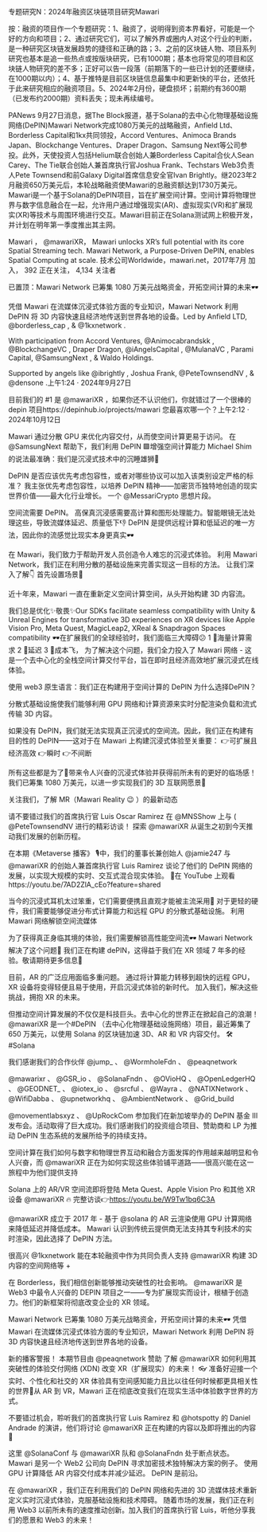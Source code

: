 专题研究N：2024年融资区块链项目研究Mawari



按：融资的项目作一个专题研究：1、融资了，说明得到资本界看好，可能是一个好的方向和项目；2、通过研究它们，可以了解外界或圈内人对这个行业的判断，是一种研究区块链发展趋势的捷径和正确的路；3、之前的区块链人物、项目系列研究也基本是追一些热点或按版块研究，已有1000期；基本也将常见的项目和区块链人物研究的差不多；正好可以告一段落（前期落下的一些已计划的还要继续，在1000期以内）；4、基于推特是目前区块链信息最集中和更新快的平台，还依托于此来研究相应的融资项目。5、2024年2月份，硬盘损坏；前期约有3600期（已发布约2000期）资料丢失；现未再续编号。

PANews 9月27日消息，据The Block报道，基于Solana的去中心化物理基础设施网络(DePIN)Mawari Network完成1080万美元的战略融资，Anfield Ltd、Borderless Capital和1kx共同领投，Accord Ventures、Animoca Brands Japan、Blockchange Ventures、Draper Dragon、Samsung Next等公司参投。此外，天使投资人包括Helium联合创始人兼Borderless Capital合伙人Sean Carey、The Tie联合创始人兼首席执行官Joshua Frank、Techstars Web3负责人Pete Townsend和前Galaxy Digital首席信息安全官Ivan Brightly。继2023年2月融资650万美元后，本轮战略融资使Mawari的总融资额达到1730万美元。Mawari是一个基于Solana的DePIN项目，旨在扩展空间计算。空间计算将物理世界与数字信息融合在一起，允许用户通过增强现实(AR)、虚拟现实(VR)和扩展现实(XR)等技术与周围环境进行交互。Mawari目前正在Solana测试网上积极开发，并计划在明年第一季度推出其主网。

Mawari
，
@mawariXR，
Mawari unlocks XR’s full potential with its core Spatial Streaming tech. Mawari Network, a Purpose-Driven DePIN, enables Spatial Computing at scale.
技术公司Worldwide，mawari.net，2017年7月 加入，
392 正在关注，
4,134 关注者


已置顶：Mawari Network 已筹集 1080 万美元战略资金，开拓空间计算的未来🕶️

凭借 Mawari 在流媒体沉浸式体验方面的专业知识，Mawari Network 利用 DePIN 将 3D 内容快速且经济地传送到世界各地的设备。Led by Anfield LTD, 
@borderless_cap
, & 
@1kxnetwork
.

With participation from Accord Ventures, 
@Animocabrandskk
, 
@BlockchangeVC
, Draper Dragon, 
@iAngelsCapital
, 
@MulanaVC
, Parami Capital, 
@SamsungNext
, & Waldo Holdings.

Supported by angels like 
@ibrightly
, Joshua Frank, 
@PeteTownsendNV
, & 
@densone
.上午1:24 · 2024年9月27日

目前我们的 #1 是
@mawariXR
 ，如果你还不认识他们，你就错过了一个很棒的 depin 项目https://depinhub.io/projects/mawari
您最喜欢哪一个？上午2:12 · 2024年10月12日

Mawari 通过分散 GPU 来优化内容交付，从而使空间计算更易于访问。
在
@SamsungNext
帮助下，我们利用 DePIN 🟪增强空间计算能力
Michael Shim 的说法最准确：我们是沉浸式技术中的沉睡雄狮🦁

DePIN 是否应该优先考虑包容性，或者对哪些协议可以加入该类别设定严格的标准？
我主张优先考虑包容性，以培养 DePIN 精神——加密货币独特地创造的现实世界价值——最大化行业增长。
一个
@MessariCrypto
思想片段。

空间流需要 DePIN。
高保真沉浸感需要高计算和图形处理能力。智能眼镜无法处理这些，导致流媒体延迟、质量低下👎
DePIN 是提供远程计算和低延迟的唯一方法，因此你的流感觉比现实本身更真实🕶️

在 Mawari，我们致力于帮助开发人员创造令人难忘的沉浸式体验。
利用 Mawari Network，我们正在利用分散的基础设施来完善实现这一目标的方法。
让我们深入了解👇
首先设置场景📸

近十年来，Mawari 一直在重新定义空间计算空间，从头开始构建 3D 内容流。

我们总是优化✨敬畏✨Our SDKs facilitate seamless compatibility with Unity & Unreal Engines for transformative 3D experiences on XR devices like Apple Vision Pro, Meta Quest, MagicLeap2, XReal & Snapdragon Spaces compatibility 🕶️在扩展我们的全球经验时，我们面临三大障碍😕
1 ⃣海量计算需求
2 ⃣延迟
3 ⃣成本飞，
为了解决这个问题，我们全力投入了 Mawari 网络 - 这是一个去中心化的全栈空间计算交付平台，旨在即时且经济高效地扩展沉浸式在线体验。

使用 web3 原生语言：我们正在构建用于空间计算的 DePIN 为什么选择DePIN？

分散式基础设施使我们能够利用 GPU 网络和计算资源来实时分配渲染负载和流式传输 3D 内容。

如果没有 DePIN，我们就无法实现真正​​沉浸式的空间流。因此，我们正在构建有目的性的 DePIN——这对于在 Mawari 上构建沉浸式体验至关重要：
👉可扩展且经济高效
👉瞬时
👉不间断

所有这些都是为了🔑带来令人兴奋的沉浸式体验并获得前所未有的更好的临场感！我们已筹集 1080 万美元，以进一步实现我们的 3D 互联网愿景🛜

关注我们，了解 MR（Mawari Reality 😉 ）的最新动态

请不要错过我们的首席执行官 Luis Oscar Ramirez 在
@MNSShow
上与 ( 
@PeteTownsendNV
进行的精彩访谈！
探索
@mawariXR
从诞生之初到今天推动我们发展的创新历程。

在本期《Metaverse 播客》 🎙️中，我们的董事长兼创始人
@jamie247
与
@mawariXR
的创始人兼首席执行官 Luis Ramirez 谈论了他们的 DePIN 网络的发展，以实现大规模的实时、交互式混合现实体验。
👀在 YouTube 上观看https://youtu.be/7AD2ZlA_cEo?feature=shared

当今的沉浸式耳机太过笨重，它们需要便携且直观才能被主流采用👀
对于更轻的硬件，我们需要能够促进分布式计算能力和远程 GPU 的分散式基础设施。
利用 Mawari 网络解锁空间流媒体

为了获得真正身临其境的体验，我们需要解锁高性能空间流🕶️
Mawari Network 解决了这个问题💪
我们正在构建 dePIN，这得益于我们在 XR 领域 7 年多的经验。敬请期待更多信息👀

目前，AR 的广泛应用面临多重问题。
通过将计算能力转移到超快的远程 GPU，XR 设备将变得轻便且易于使用，开启沉浸式体验的新时代。
加入我们，解决这些挑战，拥抱 XR 的未来。 

但推动空间计算发展的不仅仅是科技巨头。去中心化的世界正在掀起自己的浪潮！ 
@mawariXR
是一个#DePIN （去中心化物理基础设施网络）项目，最近筹集了 650 万美元，以使用 Solana 的区块链加速 3D、AR 和 VR 内容交付。 🛠️ #Solana

我们感谢我们的合作伙伴
@jump_
 、 
@WormholeFdn
 、 
@peaqnetwork
 
@mawarixr
 、 
@GSR_io
 、 
@SolanaFndn
 、 
@OVioHQ
 、 
@OpenLedgerHQ
 、 
@GEODNET_
 、 
@iotex_io
 、 
@srcful
 、 
@Wayra
 、 
@NATIXNetwork
 、 
@WifiDabba
 、 
@upnetworkhq
 、 
@AmbientNetwork
 、 
@Grid_build
 
@movementlabsxyz
 、 
@UpRockCom
参加我们在新加坡举办的 DePIN 基金 III 发布会。活动取得了巨大成功。我们感谢我们的投资组合项目、赞助商和 LP 为推动 DePIN 生态系统的发展所给予的持续支持。

空间计算在我们如何与数字和物理世界互动和融合方面发挥的作用越来越明显和令人兴奋，而
@mawariXR
正在为如何实现这些体验铺平道路——很高兴能在这一旅程中为他们提供支持

Solana 上的 AR/VR 空间流即将登陆 Meta Quest、Apple Vision Pro 和其他 XR 设备
@mawariXR
 🔥
完整访谈👉https://youtu.be/W9Tw1bq6C3A

@mawariXR
成立于 2017 年 - 基于
@solana
的 AR 云渲染使用 GPU 计算网络来降低延迟并降低成本。
Mawari 认识到传统云提供商无法支持其专利技术的实时渲染，因此选择了 DePIN 方法。

很高兴
@1kxnetwork
能在本轮融资中作为共同负责人支持
@mawariXR
构建 3D 内容的空间网络等 +

在 Borderless，我们相信创新能够推动突破性的社会影响。 
@mawariXR
是 Web3 中最令人兴奋的 DEPIN 项目之一——专为扩展现实而设计，根植于创造力。他们的新框架将彻底改变企业的 XR 领域。

Mawari Network 已筹集 1080 万美元战略资金，开拓空间计算的未来🕶️
凭借 Mawari 在流媒体沉浸式体验方面的专业知识，Mawari Network 利用 DePIN 将 3D 内容快速且经济地传送到世界各地的设备。

新的播客警报！
本期节目由
@peaqnetwork
赞助
了解
@mawariXR
如何利用其突破性的体验交付网络 (XDN) 改变 XR（扩展现实）的未来！ 👓
准备好迎接一个实时、个性化和社交的 XR 体验具有空间感知能力且比以往任何时候都更具相关性的世界🤯从 AR 到 VR，Mawari 正在彻底改变我们在现实生活中体验数字世界的方式。

不要错过机会，聆听我们的首席执行官 Luis Ramirez 和
@hotspotty
的 Daniel Andrade 的演讲，他们将讨论
@mawariXR
正在构建的内容以及即将推出的内容👀

这里
@SolanaConf
与
@mawariXR
队和
@SolanaFndn
处于断点状态。
Mawari 是另一个 Web2 公司向 DePIN 寻求加密技术独特解决方案的例子。
使用 GPU 计算降低 AR 内容交付成本并减少延迟。
DePIN 是前沿。

在
@mawariXR
 ，我们正在利用我们的 DePIN 网络和先进的 3D 流媒体技术重新定义实时沉浸式体验，克服基础设施和技术障碍。
随着市场的发展，我们正在利用 Web3 以前所未有的速度推动创新。加入我们的首席执行官 Luis，听他分享我们的愿景和 Web3 的未来！